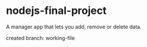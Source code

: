 # nodejs-final-project

A manager app that lets you add, remove or delete data.

created branch: working-file
